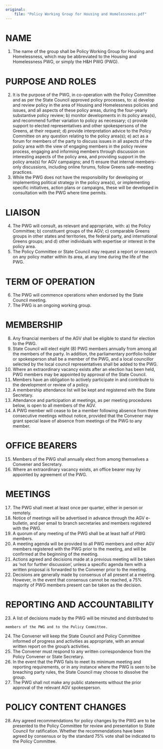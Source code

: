 ```yaml
---
original:
    file: "Policy Working Group for Housing and Homelessness.pdf"
---
```


# NAME

1. The name of the group shall be Policy Working Group for Housing and
    Homelessness, which may be abbreviated to the Housing and
    Homelessness PWG, or simply the H&H PWG (PWG).

# PURPOSE AND ROLES

2. It is the purpose of the PWG, in co-operation with the Policy Committee
    and as per the State Council approved policy processes, to:
    a) develop and review policy in the area of Housing and
       Homelessness policies and issues, and all aspects of these policy
       areas, during the four-yearly substantive policy review;
    b) monitor developments in its policy area(s), and recommend further
       variation to policy as necessary;
    c) provide support to elected representatives and other
       spokespersons of the Greens, at their request;
    d) provide interpretation advice to the Policy Committee on any
       question relating to the policy area(s);
    e) act as a forum for members of the party to discuss issues in all
       aspects of the policy area with the view of engaging members in
       the policy review process, engaging and informing members
       through discussion on interesting aspects of the policy area, and
       providing support in the policy area(s) for AGV campaigns; and
    f) ensure that internal members-only discussions, including online
       forums, follow Greens safe-meeting practices.
3. While the PWG does not have the responsibility for developing or
    implementing political strategy in the policy area(s), or implementing
    specific initiatives, action plans or campaigns, these will be developed in
    consultation with the PWG where time permits.

# LIAISON

4. The PWG will consult, as relevant and appropriate, with:
    a) the Policy Committee;
    b) constituent groups of the AGV;
    c) comparable Greens groups in other states and territories, the
       federal party, and international Greens groups; and
    d) other individuals with expertise or interest in the policy area.
5. The Policy Committee or State Council may request a report or research
    on any policy matter within its area, at any time during the life of the
    PWG.

# TERM OF OPERATION

6. The PWG will commence operations when endorsed by the State Council
    meeting.
7. The PWG is an ongoing working group.


# MEMBERSHIP

8. Any financial members of the AGV shall be eligible to stand for election to
    the PWG.
9. State Council will elect eight (8) PWG members annually from among all
    the members of the party. In addition, the parliamentary portfolio holder
    or spokesperson shall be a member of the PWG, and a local councillor
    selected by the local council representatives shall be added to the PWG.
10. Where an extraordinary vacancy exists after an election has been held,
    PWG members may be appointed by approval of the State Council.
11. Members have an obligation to actively participate in and contribute to
    the development or review of a policy.
12. A membership attendance list will be kept and registered with the State
    Secretary.
13. Attendance and participation at meetings, as per meeting procedures
    below, is open to all members of the AGV.
14. A PWG member will cease to be a member following absence from three
    consecutive meetings without notice, provided that the Convener may
    grant special leave of absence from meetings of the PWG to any
    member.

# OFFICE BEARERS

15. Members of the PWG shall annually elect from among themselves a
    Convener and Secretary.
16. Where an extraordinary vacancy exists, an office bearer may by
    appointed by agreement of the PWG.

# MEETINGS

17. The PWG shall meet at least once per quarter, either in person or
    remotely.
18. Notice of meetings will be advertised in advance through the AGV e-
    bulletin, and per email to branch secretaries and members registered
    with the PWG.
19. A quorum of any meeting of the PWG shall be at least half of PWG
    members.
20. A meeting agenda will be provided to all PWG members and other AGV
    members registered with the PWG prior to the meeting, and will be
    confirmed at the beginning of the meeting.
21. Actions agreed and decisions made at a previous meeting will be taken
    as ‘not for further discussion’, unless a specific agenda item with a written
    proposal is forwarded to the Convener prior to the meeting.
22. Decisions are generally made by consensus of all present at a meeting.
    However, in the event that consensus cannot be reached, a 75% majority
    of PWG members present can be taken as the decision.

# REPORTING AND ACCOUNTABILITY

23. A list of decisions made by the PWG will be minuted and distributed to


```
members of the PWG and to the Policy Committee.
```
24. The Convener will keep the State Council and Policy Committee informed
    of progress and activities as appropriate, with an annual written report on
    the group’s activities.
25. The Convener must respond to any written correspondence from the
    Policy Convener or State Secretary.
26. In the event that the PWG fails to meet its minimum meeting and
    reporting requirements, or in any instance where the PWG is seen to be
    breaching party rules, the State Council may choose to dissolve the
    group.
27. The PWG shall not make any public statements without the prior
    approval of the relevant AGV spokesperson.

# POLICY CONTENT CHANGES

28. Any agreed recommendations for policy changes by the PWG are to be
    presented to the Policy Committee for review and presentation to State
    Council for ratification. Whether the recommendations have been agreed
    by consensus or by the standard 75% vote shall be indicated to the
    Policy Committee.


